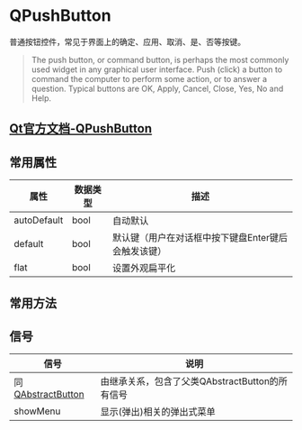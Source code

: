 # QPushButton

普通按钮控件，常见于界面上的确定、应用、取消、是、否等按键。

> The push button, or command button, is perhaps the most commonly used widget in any graphical user interface. Push (click) a button to command the computer to perform some action, or to answer a question. Typical buttons are OK, Apply, Cancel, Close, Yes, No and Help.

## [Qt官方文档-QPushButton](https://doc.qt.io/qt-5.15/qpushbutton.html)

## 常用属性

| 属性        | 数据类型 | 描述                                                |
| ----------- | -------- | --------------------------------------------------- |
| autoDefault | bool     | 自动默认                                          |
| default     | bool     | 默认键（用户在对话框中按下键盘Enter键后会触发该键） |
| flat        | bool     | 设置外观扁平化                                      |

## 常用方法

## 信号

| 信号                                                         | 说明                                            |
| ------------------------------------------------------------ | ----------------------------------------------- |
| 同[QAbstractButton](../04-QAbstractButton/00-QAbstractButton-按钮的抽象基类.md) | 由继承关系，包含了父类QAbstractButton的所有信号 |
| showMenu                                                     | 显示(弹出)相关的弹出式菜单                      |


